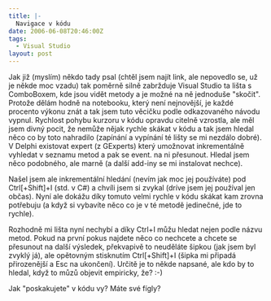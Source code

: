 ```yaml
---
title: |-
  Navigace v kódu
date: 2006-06-08T20:46:00Z
tags:
  - Visual Studio
layout: post
---
```

Jak již (myslím) někdo tady psal (chtěl jsem najít link, ale nepovedlo se, už je někde moc vzadu) tak poměrně silně zabržduje Visual Studio ta lišta s ComboBoxem, kde jsou vidět metody a je možné na ně jednoduše "skočit". Protože dělám hodně na notebooku, který není nejnovější, je každé procento výkonu znát a tak jsem tuto věcičku podle odkazovaného návodu vypnul. Rychlost pohybu kurzoru v kódu opravdu citelně vzrostla, ale měl jsem divný pocit, že nemůže nějak rychle skákat v kódu a tak jsem hledal něco co by toto nahradilo (zapínání a vypínání té lišty se mi nezdálo dobré). V Delphi existovat expert (z GExperts) který umožnovat inkrementálně vyhledat v seznamu metod a pak se event. na ni přesunout. Hledal jsem něco podobného, ale marně (a další add-iny se mi instalovat nechce).

Našel jsem ale inkrementální hledání (nevím jak moc jej používáte) pod Ctrl[+Shift]+I (std. v C#) a chvíli jsem si zvykal (dríve jsem jej používal jen občas). Nyní ale dokážu díky tomuto velmi rychle v kódu skákat kam zrovna potřebuju (a když si vybavíte něco co je v té metodě jedinečné, jde to rychle).

Rozhodně mi lišta nyní nechybí a díky Ctrl+I můžu hledat nejen podle názvu metod. Pokud na první pokus najdete něco co nechcete a chcete se přesunout na další výsledek, překvapivě to neuděláte šipkou (jak jsem byl zvyklý já), ale opětovným stisknutím Ctrl[+Shift]+I (šipka mi připadá přirozenější a Esc na ukončení). Určitě je to někde napsané, ale kdo by to hledal, když to můzů objevit empiricky, že? :-)

Jak "poskakujete" v kódu vy? Máte své fígly?